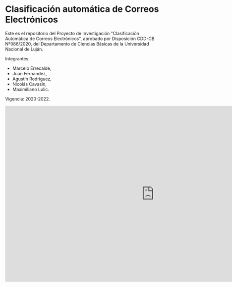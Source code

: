 # Clasificación automática de Correos Electrónicos

Este es el repositorio del Proyecto de Investigación "Clasificación Automática de Correos Electrónicos", aprobado por Disposición CDD-CB N°086/2020, del Departamento de Ciencias Básicas de la Universidad Nacional de Luján.

Integrantes:
- Marcelo Errecalde,
- Juan Fernandez,
- Agustín Rodriguez,
- Nicolás Cavasín,
- Maximiliano Lulic.

Vigencia: 2020-2022.

<iframe src="https://docs.google.com/presentation/d/e/2PACX-1vT7e58_EUDUo8fmciykinDlwag8eRqZidJXpIFG5r3tUvfejNfRbcPlGq_ScDxOPplsKx1bwrQdjbEA/embed?start=false&loop=false&delayms=3000" frameborder="0" width="960" height="569" allowfullscreen="true" mozallowfullscreen="true" webkitallowfullscreen="true"></iframe>

